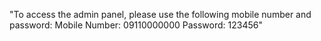 "To access the admin panel, please use the following mobile number and password:
Mobile Number: 09110000000
Password: 123456"
